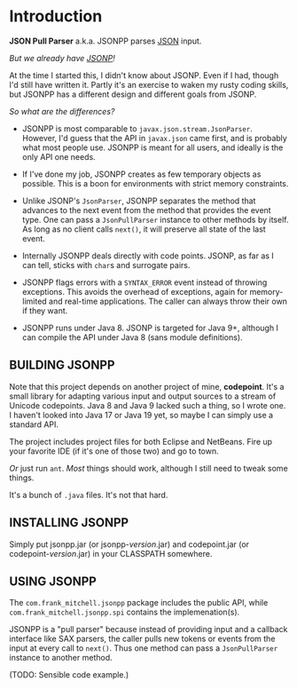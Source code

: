 # Introduction #

**JSON Pull Parser** a.k.a. JSONPP parses [JSON](http://json.org) input.

*But we already have [JSONP](https://projects.eclipse.org/projects/ee4j.jsonp)!*

At the time I started this, I didn't know about JSONP. Even if I had, though
I'd still have written it. Partly it's an exercise to waken my rusty coding 
skills, but JSONPP has a different design and different goals from JSONP.


*So what are the differences?*

* JSONPP is most comparable to `javax.json.stream.JsonParser`. However, I'd guess
  that the API in `javax.json` came first, and is probably what most people use.
  JSONPP is meant for all users, and ideally is the only API one needs.

* If I've done my job, JSONPP creates as few temporary objects as possible.
  This is a boon for environments with strict memory constraints.

* Unlike JSONP's `JsonParser`, JSONPP separates the method that advances to the 
  next event from the method that provides the event type. One can pass a 
  `JsonPullParser` instance to other methods by itself. As long as no client 
  calls `next()`, it will preserve all state of the last event.

* Internally JSONPP deals directly with code points. JSONP, as far as I can tell,
  sticks with `char`s and surrogate pairs.

* JSONPP flags errors with a `SYNTAX_ERROR` event instead of throwing exceptions.
  This avoids the overhead of exceptions, again for memory-limited and real-time
  applications.  The caller can always throw their own if they want.

* JSONPP runs under Java 8. JSONP is targeted for Java 9+, although I can compile
  the API under Java 8 (sans module definitions).


## BUILDING JSONPP ###

Note that this project depends on another project of mine, **codepoint**.
It's a small library for adapting various input and output sources to
a stream of Unicode codepoints.  Java 8 and Java 9 lacked such a thing,
so I wrote one.  I haven't looked into Java 17 or Java 19 yet, so maybe
I can simply use a standard API.

The project includes project files for both Eclipse and NetBeans. Fire up your
favorite IDE (if it's one of those two) and go to town.

*Or* just run `ant`. *Most* things should work, although I still need to
tweak some things.

It's a bunch of `.java` files. It's not that hard.


## INSTALLING JSONPP ##

Simply put jsonpp.jar (or jsonpp-*version*.jar) 
and codepoint.jar (or codepoint-*version*.jar)
in your CLASSPATH somewhere.


## USING JSONPP ##

The `com.frank_mitchell.jsonpp` package includes the public API,
while `com.frank_mitchell.jsonpp.spi` contains the implemenation(s).

JSONPP is a "pull parser" because instead of providing input and a callback
interface like SAX parsers, the caller pulls new tokens or events from the input at
every call to `next()`. Thus one method can pass a `JsonPullParser` instance to
another method.

(TODO: Sensible code example.)
